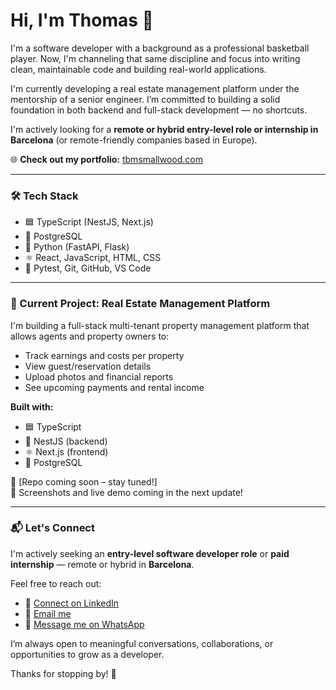 # Hi, I'm Thomas 👋

I'm a software developer with a background as a professional basketball player. Now, I'm channeling that same discipline and focus into writing clean, maintainable code and building real-world applications.

I'm currently developing a real estate management platform under the mentorship of a senior engineer. I’m committed to building a solid foundation in both backend and full-stack development — no shortcuts.

I'm actively looking for a **remote or hybrid entry-level role or internship in Barcelona** (or remote-friendly companies based in Europe).

🌐 **Check out my portfolio:** [tbmsmallwood.com](https://www.tbmsmallwood.com)

---

### 🛠️ Tech Stack

- 🟦 TypeScript (NestJS, Next.js)  
- 🐘 PostgreSQL  
- 🐍 Python (FastAPI, Flask)  
- ⚛️ React, JavaScript, HTML, CSS  
- 🧪 Pytest, Git, GitHub, VS Code  

---

### 💼 Current Project: Real Estate Management Platform

I'm building a full-stack multi-tenant property management platform that allows agents and property owners to:

- Track earnings and costs per property  
- View guest/reservation details  
- Upload photos and financial reports  
- See upcoming payments and rental income  

**Built with:**  
- 🟦 TypeScript  
- 🚀 NestJS (backend)  
- ⚛️ Next.js (frontend)  
- 🐘 PostgreSQL  

📌 [Repo coming soon – stay tuned!]  
📸 Screenshots and live demo coming in the next update!  

---

### 📬 Let's Connect

I'm actively seeking an **entry-level software developer role** or **paid internship** — remote or hybrid in **Barcelona**.  

Feel free to reach out:  
- 💼 [Connect on LinkedIn](https://www.linkedin.com/in/thomas-smallwood/)  
- 📧 [Email me](mailto:tbm.smallwood@gmail.com)  
- 💬 [Message me on WhatsApp](https://wa.me/34694288334)  

I’m always open to meaningful conversations, collaborations, or opportunities to grow as a developer.  

Thanks for stopping by! 🚀

